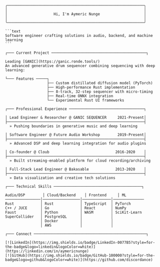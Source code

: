 <pre>
<code>
╭──────────────────────────────────────────────────────────────╮
│                                                              │
│                     Hi, I'm Aymeric Nunge                    │
│                                                              │
╰──────────────────────────────────────────────────────────────╯

```text
Software engineer crafting solutions in audio, backend, and machine learning
```

┌─── Current Project ───────────────────────────────────────────┐

Leading [GANIC](https://ganic.ronde.tools/)
An advanced generative drum sequencer combining sequencing with deep learning:

└─── Features ─────┐
                   ├── Custom distillated diffusion model (PyTorch)
                   ├── High-performance Rust implementation
                   ├── 8-track, 32-step sequencer with micro-timing
                   ├── Real-time ONNX integration
                   └── Experimental Rust UI frameworks

┌─── Professional Experience ──────────────────────────────────┐

│ Lead Engineer & Researcher @ GANIC SEQUENCER     2021-Present│
├──────────────────────────────────────────────────────────────┤
  » Pushing boundaries in generative music and deep learning

│ Software Engineer @ Future Audio Workshop        2019-Present│
├──────────────────────────────────────────────────────────────┤
  » Advanced DSP and deep learning integration for audio plugins

│ Co-founder @ Cloub                              2016-2020    │
├──────────────────────────────────────────────────────────────┤
  » Built streaming-enabled platform for cloud recording/archiving

│ Full-Stack Lead Engineer @ Bakasable            2013-2020    │
├──────────────────────────────────────────────────────────────┤
  » Data visualization and creative tech solutions

┌─── Technical Skills ────────────────────────────────────────┐

Audio/DSP        │ Cloud/Backend    │ Frontend     │ ML
────────────────│─────────────────│─────────────│──────────────
Rust            │ Rust            │ TypeScript  │ PyTorch
C++ / JUCE      │ Go              │ React       │ NumPy
Faust           │ Python          │ WASM        │ SciKit-Learn
SuperCollider   │ PostgreSQL      │             │
                │ Docker          │             │
                │ AWS             │             │

┌─── Connect ───────────────────────────────────────────────────┐

[![LinkedIn](https://img.shields.io/badge/LinkedIn-0077B5?style=for-the-badge&logo=linkedin&logoColor=white)](https://linkedin.com/in/aymericnunge)
[![GitHub](https://img.shields.io/badge/GitHub-100000?style=for-the-badge&logo=github&logoColor=white)](https://github.com/discordance)
</code>
</pre>
